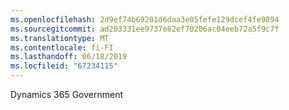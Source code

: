 ```yaml
---
ms.openlocfilehash: 2d9ef74b69201d6daa3e05fefe129dcef4fe9894
ms.sourcegitcommit: ad203331ee9737e82ef70206ac04eeb72a5f9c7f
ms.translationtype: MT
ms.contentlocale: fi-FI
ms.lasthandoff: 06/18/2019
ms.locfileid: "67234115"
---
```

Dynamics 365 Government